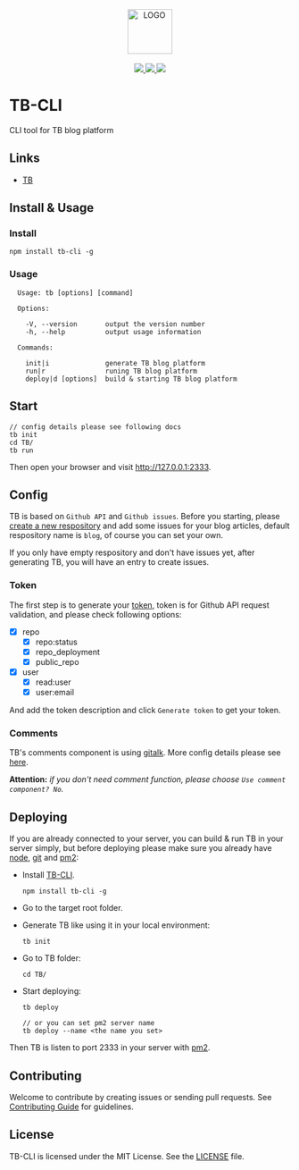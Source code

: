 <div align="center">
  <a href="#">
    <img width="80" src="http://ojiq40lzd.bkt.clouddn.com/logo-512.png" alt="LOGO">
  </a>
</div>
<br>
<div align="center">
  <a href="https://vuejs.org">
    <img src="http://forthebadge.com/images/badges/made-with-vue.svg">
  </a>
  <a href="https://t66y.com">
    <img src="http://forthebadge.com/images/badges/ages-18.svg">
  </a>
  <a href="http://ojiq40lzd.bkt.clouddn.com/love-qr.png">
    <img src="http://forthebadge.com/images/badges/built-with-love.svg">
  </a>
</div>

# TB-CLI

CLI tool for TB blog platform

## Links

* [TB](https://github.com/TB-blog/TB)


## Install & Usage

### Install

```shell
npm install tb-cli -g
```

### Usage

```shell
  Usage: tb [options] [command]

  Options:

    -V, --version       output the version number
    -h, --help          output usage information

  Commands:

    init|i              generate TB blog platform
    run|r               runing TB blog platform
    deploy|d [options]  build & starting TB blog platform
```
## Start
```shell
// config details please see following docs
tb init
cd TB/
tb run
```
Then open your browser and visit http://127.0.0.1:2333.

## Config
TB is based on `Github API` and `Github issues`. Before you starting, please [create a new respository](https://github.com/new) and add some issues for your blog articles, default respository name is `blog`, of course you can set your own.

If you only have empty respository and don't have issues yet, after generating TB, you will have an entry to create issues.
### Token

The first step is to generate your [token](https://github.com/settings/tokens/new), token is for Github API request validation, and please check following options:

* [x] repo
    * [x] repo:status
    * [x] repo_deployment
    * [x] public_repo
* [x] user
    * [x] read:user
    * [x] user:email

And add the token description and click `Generate token` to get your token.

### Comments
TB's comments component is using [gitalk](https://github.com/gitalk/gitalk). More config details please see [here](https://github.com/gitalk/gitalk).

**Attention:** *if you don't need comment function, please choose `Use comment component? No`.*

## Deploying
If you are already connected to your server, you can build & run TB in your server simply, but before deploying please make sure you already have [node](https://nodejs.org/), [git](https://git-scm.com/) and [pm2](https://pm2.keymetrics.io/):

* Install [TB-CLI](https://github.com/TB-blog/TB-CLI).

    ```shell
    npm install tb-cli -g
    ```

* Go to the target root folder.
* Generate TB like using it in your local environment:

    ```shell
    tb init
    ```

* Go to TB folder:

    ```shell
    cd TB/
    ```

* Start deploying:

    ```shell
    tb deploy

    // or you can set pm2 server name
    tb deploy --name <the name you set>
    ```

Then TB is listen to port 2333 in your server with [pm2](https://pm2.keymetrics.io/).

## Contributing
Welcome to contribute by creating issues or sending pull requests. See [Contributing Guide](CONTRIBUTING.md) for guidelines.

## License
TB-CLI is licensed under the MIT License. See the [LICENSE](LICENSE) file.
